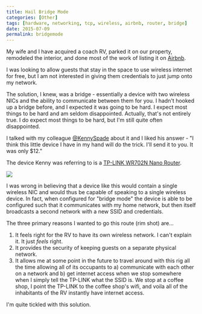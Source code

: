 ```yaml
---
title: Hail Bridge Mode
categories: [Other]
tags: [hardware, networking, tcp, wireless, airbnb, router, bridge]
date: 2015-07-09
permalink: bridgemode
---
```


My wife and I have acquired a coach RV, parked it on our property, remodeled the interior, and done most of the work of listing it on [Airbnb](http://www.airbnb.com).
<!-- more -->

I was looking to allow guests that stay in the space to use wireless internet for free, but I am not interested in giving them credentials to just jump onto my network.

The solution, I knew, was a bridge <!--more--> - essentially a device with two wireless NICs and the ability to communicate between them for you. I hadn't hooked up a bridge before, and I expected it was going to be hard. I expect most things to be hard and am seldom disappointed. Actually, that's not entirely true. I do expect most things to be hard, but I'm still quite often disappointed.

I talked with my colleague [@KennySpade](http://www.twitter.com/kennyspade) about it and I liked his answer - "I think this little device I have in my hand will do the trick. I'll send it to you. It was only $12."

The device Kenny was referring to is a [TP-LINK WR702N Nano Router](http://www.tp-link.com/en/products/details/cat-9_TL-WR702N.html).

![](/files/bridgemode_01.jpg)

I was wrong in believing that a device like this would contain a single wireless NIC and would thus be capable of speaking to a single wireless device. In fact, when configured for "bridge mode" the device is able to be configured such that it communicates with my home network, but then itself broadcasts a second network with a new SSID and credentials.

The three primary reasons I wanted to go this route (rim shot) are...

1.  It feels right for the RV to have its own wireless network. I can't explain it. It just _feels_ right.
2.  It provides the security of keeping guests on a separate physical network.
3.  It allows me at some point in the future to travel around with this rig all the time allowing all of its occupants to a) communicate with each other on a network and b) get internet access when we stop somewhere when I simply tell the TP-LINK what the SSID is. We stop at a coffee shop, I point the TP-LINK to the coffee shop's wifi, and voila all of the inhabitants of the RV instantly have internet access.

I'm quite tickled with this solution.
